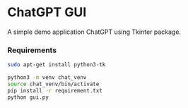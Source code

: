 # ChatGPT GUI

A simple demo application ChatGPT using Tkinter package.

### Requirements
```bash
sudo apt-get install python3-tk

python3 -m venv chat_venv
source chat_venv/bin/activate
pip install -r requirement.txt
python gui.py
```
